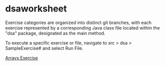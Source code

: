 # dsaworksheet
Exercise categories are organized into distinct git branches, with each exercise represented by a corresponding Java class file located within the "dsa" package, designated as the main method. 

To execute a specific exercise or file, navigate to src > dsa > SampleExercise# and select Run File.


[Arrays Exercise](https://github.com/arnelimperial/dsaworksheet/tree/arrays)